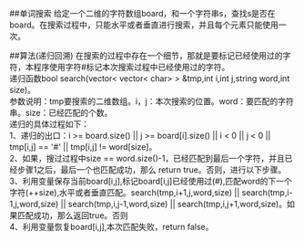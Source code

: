 ##单词搜索
给定一个二维的字符数组board，和一个字符串s，查找s是否在board。在搜索过程中，只能水平或者垂直进行搜索，并且每个元素只能使用一次。  

##算法(递归回溯)
在搜索的过程中存在一个细节，那就是要标记已经使用过的字符，本程序使用字符#标记本次搜索过程中已经使用过的字符。    
递归函数bool search(vector< vector< char> > &tmp,int i,int j,string word,int size)。  
参数说明：tmp要搜索的二维数组。i，j：本次搜索的位置。word：要匹配的字符串。size：已经匹配的个数。  
递归的具体过程如下：  
1、递归的出口：i >= board.size() || j >= board[i].size() || i < 0 || j < 0 || tmp[i,j] == '#' || tmp[i,j] != word[size]。  
2、如果，搜过过程中size == word.size()-1，已经匹配到最后一个字符，并且已经步骤1之后，最后一个也匹配成功，那么 return true。否则，进行以下步骤。  
3、利用变量保存当前board[i,j],标记board[i,j]已经使用过(#),匹配word的下一个字符(++size),水平或者垂直匹配。search(tmp,i+1,j,word,size) || search(tmp,i-1,j,word,size) || search(tmp,i,j-1,word,size) || search(tmp,i,j+1,word,size)。如果匹配成功，那么返回true。否则  
4、利用变量恢复board[i,j],本次匹配失败，return false。
